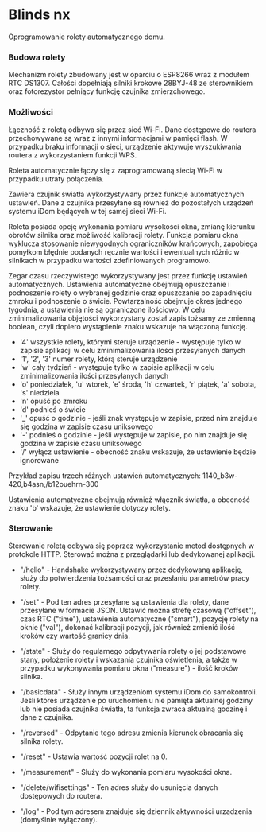 # Blinds nx
Oprogramowanie rolety automatycznego domu.

### Budowa rolety
Mechanizm rolety zbudowany jest w oparciu o ESP8266 wraz z modułem RTC DS1307. Całości dopełniają silniki krokowe 28BYJ-48 ze sterownikiem oraz fotorezystor pełniący funkcję czujnika zmierzchowego.

### Możliwości
Łączność z roletą odbywa się przez sieć Wi-Fi.
Dane dostępowe do routera przechowywane są wraz z innymi informacjami w pamięci flash.
W przypadku braku informacji o sieci, urządzenie aktywuje wyszukiwania routera z wykorzystaniem funkcji WPS.

Roleta automatycznie łączy się z zaprogramowaną siecią Wi-Fi w przypadku utraty połączenia.

Zawiera czujnik światła wykorzystywany przez funkcje automatycznych ustawień. Dane z czujnika przesyłane są również do pozostałych urządzeń systemu iDom będących w tej samej sieci Wi-Fi.

Roleta posiada opcję wykonania pomiaru wysokości okna, zmianę kierunku obrotów silnika oraz możliwość kalibracji rolety. Funkcja pomiaru okna wyklucza stosowanie niewygodnych ograniczników krańcowych, zapobiega pomyłkom błędnie podanych ręcznie wartości i ewentualnych różnic w silnikach w przypadku wartości zdefiniowanych programowo.

Zegar czasu rzeczywistego wykorzystywany jest przez funkcję ustawień automatycznych.
Ustawienia automatyczne obejmują opuszczanie i podnoszenie rolety o wybranej godzinie oraz opuszczanie po zapadnięciu zmroku i podnoszenie o świcie. Powtarzalność obejmuje okres jednego tygodnia, a ustawienia nie są ograniczone ilościowo. W celu zminimalizowania objętości wykorzystany został zapis tożsamy ze zmienną boolean, czyli dopiero wystąpienie znaku wskazuje na włączoną funkcję.

* '4' wszystkie rolety, którymi steruje urządzenie - występuje tylko w zapisie aplikacji w celu zminimalizowania ilości przesyłanych danych
* '1', '2', '3' numer rolety, którą steruje urządzenie
* 'w' cały tydzień - występuje tylko w zapisie aplikacji w celu zminimalizowania ilości przesyłanych danych
* 'o' poniedziałek, 'u' wtorek, 'e' środa, 'h' czwartek, 'r' piątek, 'a' sobota, 's' niedziela
* 'n' opuść po zmroku
* 'd' podnieś o świcie
* '_' opuść o godzinie - jeśli znak występuje w zapisie, przed nim znajduje się godzina w zapisie czasu uniksowego
* '-' podnieś o godzinie - jeśli występuje w zapisie, po nim znajduje się godzina w zapisie czasu uniksowego
* '/' wyłącz ustawienie - obecność znaku wskazuje, że ustawienie będzie ignorowane

Przykład zapisu trzech różnych ustawień automatycznych: 1140_b3w-420,b4asn,/b12ouehrn-300

Ustawienia automatyczne obejmują również włącznik światła, a obecność znaku 'b' wskazuje, że ustawienie dotyczy rolety.

### Sterowanie
Sterowanie roletą odbywa się poprzez wykorzystanie metod dostępnych w protokole HTTP. Sterować można z przeglądarki lub dedykowanej aplikacji.

* "/hello" - Handshake wykorzystywany przez dedykowaną aplikację, służy do potwierdzenia tożsamości oraz przesłaniu parametrów pracy rolety.

* "/set" - Pod ten adres przesyłane są ustawienia dla rolety, dane przesyłane w formacie JSON. Ustawić można strefę czasową ("offset"), czas RTC ("time"), ustawienia automatyczne ("smart"), pozycję rolety na oknie ("val"), dokonać kalibracji pozycji, jak również zmienić ilość kroków czy wartość granicy dnia.

* "/state" - Służy do regularnego odpytywania rolety o jej podstawowe stany, położenie rolety i wskazania czujnika oświetlenia, a także w przypadku wykonywania pomiaru okna ("measure") - ilość kroków silnika.

* "/basicdata" - Służy innym urządzeniom systemu iDom do samokontroli. Jeśli któreś urządzenie po uruchomieniu nie pamięta aktualnej godziny lub nie posiada czujnika światła, ta funkcja zwraca aktualną godzinę i dane z czujnika.

* "/reversed" - Odpytanie tego adresu zmienia kierunek obracania się silnika rolety.

* "/reset" - Ustawia wartość pozycji rolet na 0.

* "/measurement" - Służy do wykonania pomiaru wysokości okna.

* "/delete/wifisettings" - Ten adres służy do usunięcia danych dostępowych do routera.

* "/log" - Pod tym adresem znajduje się dziennik aktywności urządzenia (domyślnie wyłączony).
